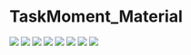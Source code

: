 # TaskMoment_Material
![](https://raw.githubusercontent.com/leunghowell/TaskMoment_Material/master/app/ScreenShot/login.png)
![](https://raw.githubusercontent.com/leunghowell/TaskMoment_Material/master/app/ScreenShot/companylist.png)
![](https://raw.githubusercontent.com/leunghowell/TaskMoment_Material/master/app/ScreenShot/drawer.png)
![](https://raw.githubusercontent.com/leunghowell/TaskMoment_Material/master/app/ScreenShot/timeline.png)
![](https://raw.githubusercontent.com/leunghowell/TaskMoment_Material/master/app/ScreenShot/memberlist.png)
![](https://raw.githubusercontent.com/leunghowell/TaskMoment_Material/master/app/ScreenShot/userinfo.png)
![](https://raw.githubusercontent.com/leunghowell/TaskMoment_Material/master/app/ScreenShot/preference.png)
![](https://raw.githubusercontent.com/leunghowell/TaskMoment_Material/master/app/ScreenShot/publishtask.png)